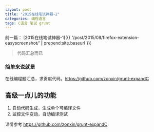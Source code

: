 ```yaml
---
layout: post
title: "2015在线笔试神器-2"
categories: 编程语言
tags: C语言 笔试 grunt
---
```


前一篇：
[2015在线笔试神器-1]({{ '/post/2015/08/firefox-extension-easyscreenshot/' | prepend:site.baseurl }})

> 代码汇总而已

### 简单来说就是

在线编程题汇总，求贡献代码。<https://github.com/zonxin/grunt-expandC>

## 高级一点儿的功能

1. 自动代码生成，生成单个可编译文件
1. 监控文件变动，自动编译测试

详情参考 <https://github.com/zonxin/grunt-expandC>

